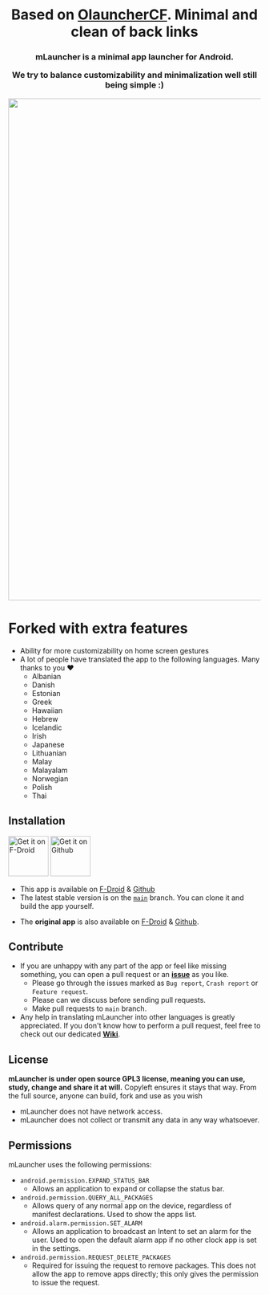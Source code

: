 <h1 align="center">Based on <a href="https://github.com/OlauncherCF/OlauncherCF">OlauncherCF</a>. Minimal and clean of back links</h1>
</p><h3 align="center">mLauncher is a minimal app launcher for Android.

We try to balance customizability and minimalization well still being simple :)</h3>

<img src="art/Header.png" width="1000">

# Forked with extra features

- Ability for more customizability on home screen gestures
- A lot of people have translated the app to the following languages. Many thanks to you ❤️
  - Albanian
  - Danish
  - Estonian
  - Greek
  - Hawaiian
  - Hebrew
  - Icelandic
  - Irish
  - Japanese
  - Lithuanian
  - Malay
  - Malayalam
  - Norwegian
  - Polish
  - Thai

## Installation

[<img src="https://fdroid.gitlab.io/artwork/badge/get-it-on.png" alt="Get it on F-Droid" height="80">](https://f-droid.org/packages/app.mlauncher/)
[<img src="art/get-it-on-github.png" alt="Get it on Github" height="80">](https://github.com/HeCodes2Much/mLauncher/releases)

- This app is available on [F-Droid](https://f-droid.org/packages/app.mlauncher/) & [Github](https://github.com/HeCodes2Much/mLauncher/releases/) <!-- Useful when relsease will be automatically generated by github -->
- The latest stable version is on the [`main`](https://github.com/HeCodes2Much/mLauncher/tree/main) branch. You can clone it and build the app yourself.
<!-- - A github action should build an apk for every [release](https://github.com/HeCodes2Much/mLauncher/releases). Useful when relsease will be automatically generated by github -->
- The **original app** is also available on [F-Droid](https://f-droid.org/fr/packages/app.olaunchercf/) & [Github](https://github.com/OlauncherCF/OlauncherCF).

## Contribute

- If you are unhappy with any part of the app or feel like missing something, you can open a pull request or an [**issue**](https://github.com/HeCodes2Much/mLauncher/issues/new/choose) as you like.
  - Please go through the issues marked as `Bug report`, `Crash report` or `Feature request`.
  - Please can we discuss before sending pull requests.
  - Make pull requests to `main` branch.
- Any help in translating mLauncher into other languages is greatly appreciated. If you don't know how to perform a pull request, feel free to check out our dedicated [**Wiki**](https://github.com/HeCodes2Much/mLauncher/wiki).



## License

**mLauncher is under open source GPL3 license, meaning you can use, study, change and share it at will.**
Copyleft ensures it stays that way. From the full source, anyone can build, fork and use as you wish

- mLauncher does not have network access.
- mLauncher does not collect or transmit any data in any way whatsoever.

## Permissions

mLauncher uses the following permissions:

- `android.permission.EXPAND_STATUS_BAR`
  - Allows an application to expand or collapse the status bar.
- `android.permission.QUERY_ALL_PACKAGES`
  - Allows query of any normal app on the device, regardless of manifest declarations. Used to show the apps list.
- `android.alarm.permission.SET_ALARM`
  - Allows an application to broadcast an Intent to set an alarm for the user. Used to open the default alarm app if no other clock app is set in the settings.
- `android.permission.REQUEST_DELETE_PACKAGES`
  - Required for issuing the request to remove packages. This does not allow the app to remove apps directly; this only gives the permission to issue the request.
